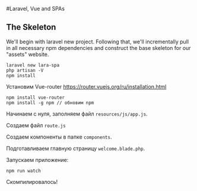 #Laravel, Vue and SPAs

## The Skeleton

We'll begin with laravel new project. Following that, we'll incrementally pull in all necessary npm dependencies and construct the base skeleton for our "assets" website.

```
laravel new lara-spa
php artisan -V
npm install
```

Установим Vue-router
https://router.vuejs.org/ru/installation.html
```
npm install vue-router
npm install -g npm // обновим npm
```

Начинаем с нуля, заполняем файл `resources/js/app.js`.

Создаем файл `route.js`

Создаем компоненты в папке `components`.

Подготавливаем главную страницу `welcome.blade.php`.

Запускаем приложение:
```
npm run watch
```
Скомпилировалось!

